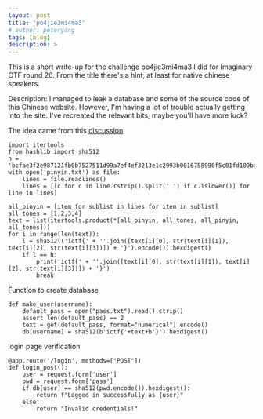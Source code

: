 ```yaml
---
layout: post
title: 'po4jie3mi4ma3'
# author: peteryang
tags: [blog]
description: >
---
```


This is a short write-up for the challenge po4jie3mi4ma3 I did for Imaginary CTF round 26.
From the title there's a hint, at least for native chinese speakers.

Description:
I managed to leak a database and some of the source code of this Chinese website. However, I'm having a lot of trouble actually getting into the site. I've recreated the relevant bits, maybe you'll have more luck?

The idea came from this [discussion](https://security.stackexchange.com/questions/55817/chinese-or-pinyin-wordlists-for-dictionary-attacks)

```
import itertools
from hashlib import sha512
h = 'bcfae3f2e987121fb0b7527511d99a7ef4ef3213e1c2993b0016758990f5c01fd109ba819e879f8d6cff2bd79e61a7ef62a8beb7eb8fb655ce3b22a63fec1cd0'
with open('pinyin.txt') as file:
    lines = file.readlines()
    lines = [[c for c in line.rstrip().split(' ') if c.islower()] for line in lines]

all_pinyin = [item for sublist in lines for item in sublist]
all_tones = [1,2,3,4]
text = list(itertools.product(*[all_pinyin, all_tones, all_pinyin, all_tones]))
for i in range(len(text)):
    l = sha512(('ictf{' + ''.join([text[i][0], str(text[i][1]), text[i][2], str(text[i][3])]) + '}').encode()).hexdigest()
    if l == h:
        print('ictf{' + ''.join([text[i][0], str(text[i][1]), text[i][2], str(text[i][3])]) + '}')
        break
```
Function to create database
```
def make_user(username):
    default_pass = open("pass.txt").read().strip()
    assert len(default_pass) == 2
    text = get(default_pass, format="numerical").encode()
    db[username] = sha512(b'ictf{'+text+b'}').hexdigest()
```
login page verification
```
@app.route('/login', methods=["POST"])
def login_post():
    user = request.form['user']
    pwd = request.form['pass']
    if db[user] == sha512(pwd.encode()).hexdigest():
        return f"Logged in successfully as {user}"
    else:
        return "Invalid credentials!"
```